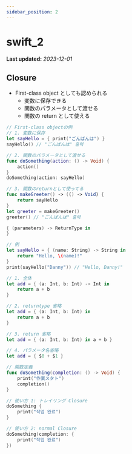 ```yaml
---
sidebar_position: 2
---
```


# swift_2

**Last updated:** _2023-12-01_

## Closure

- First-class object としても認められる
  - 変数に保存できる
  - 関数のパラメータとして渡せる
  - 関数の return として使える

```swift
// First-class objectの例
// 1. 変数に保存
let sayHello = { print("ごんばんは") }
sayHello() // "ごんばんは" 출력

// 2. 関数のパラメータとして渡せる
func doSomething(action: () -> Void) {
    action()
}
doSomething(action: sayHello)

// 3. 関数のreturnとして使ってる
func makeGreeter() -> (() -> Void) {
    return sayHello
}
let greeter = makeGreeter()
greeter() // "ごんばんは" 출력
```

```swift
{ (parameters) -> ReturnType in
}

// 例
let sayHello = { (name: String) -> String in
    return "Hello, \(name)!"
}
print(sayHello("Danny")) // "Hello, Danny!"
```

```swift
// 1. 全体
let add = { (a: Int, b: Int) -> Int in
    return a + b
}

// 2. returntype 省略
let add = { (a: Int, b: Int) in
    return a + b
}

// 3. return 省略
let add = { (a: Int, b: Int) in a + b }

// 4. パラメータ名省略
let add = { $0 + $1 }
```

```swift
// 関数定義
func doSomething(completion: () -> Void) {
    print("作業スタト")
    completion()
}

// 使い方 1: トレイリング Closure
doSomething {
    print("작업 완료")
}

// 使い方 2: normal Closure
doSomething(completion: {
    print("작업 완료")
})
```
